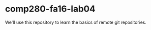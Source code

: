 comp280-fa16-lab04
==================

We'll use this repository to learn the basics of remote git repositories.

